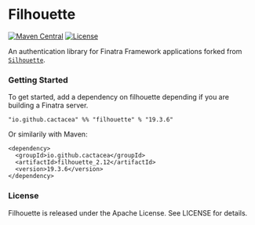 # Filhouette
[![Maven Central](https://maven-badges.herokuapp.com/maven-central/io.github.cactacea/filhouette_2.12/badge.svg)](https://maven-badges.herokuapp.com/maven-central/io.github.cactacea/filhouette_2.12)
[![License](https://img.shields.io/badge/License-Apache%202.0-blue.svg)](https://opensource.org/licenses/Apache-2.0)

An authentication library for Finatra Framework applications forked from [`Silhouette`](https://github.com/mohiva/play-silhouette).

### Getting Started

To get started, add a dependency on filhouette depending if you are building a Finatra server.

```
"io.github.cactacea" %% "filhouette" % "19.3.6"
```
Or similarily with Maven:
```
<dependency>
  <groupId>io.github.cactacea</groupId>
  <artifactId>filhouette_2.12</artifactId>
  <version>19.3.6</version>
</dependency>
```


### License

Filhouette is released under the Apache License. See LICENSE for details.
